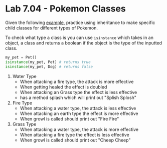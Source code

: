# Lab 7.04 - Pokemon Classes 

Given the following [example], practice using inheritance to make specific child classes for different types of Pokemon. 

To check what type a class is you can use `isinstance` which takes in an object, a class and returns a boolean if the object is the type of the inputted class. 
```python
my_pet = Pet()
isinstance(my_pet, Pet) # returns true
isinstance(my_pet, Dog) # returns false
```

1. Water Type
	* When attacking a fire type, the attack is more effective
	* When getting healed the effect is doubled
	* When attacking an Grass type the effect is less effective
	* has a method splash which will print out "Splish Splosh"
2. Fire Type
	* When attacking a water type, the attack is less effective
	* When attacking an earth type the effect is more effective
	* When growl is called should print out "Fire Fire"
3. Grass Type
	* When attacking a water type, the attack is more effective
	* When attacking a fire type the effect is less effective
	* When growl is called should print out "Cheep Cheep"
	
[example]: example.py